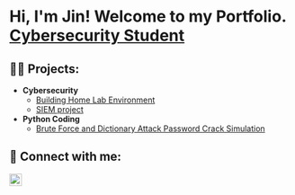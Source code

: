 <h1>Hi, I'm Jin! Welcome to my Portfolio.<br/><a href="https://www.linkedin.com/in/jin-kasai/">Cybersecurity Student</a>
<h2>👨‍💻 Projects:</h2>

- <b>Cybersecurity</b>
  - [Building Home Lab Environment](https://github.com/jinkscad/BuildHomeLab/blob/main/README.md)
  - [SIEM project](https://github.com/jinkscad/SIEMproject)
- <b>Python Coding</b>
  - [Brute Force and Dictionary Attack Password Crack Simulation](https://github.com/jinkscad/PasswordCrackerSimulation)



<h2> 🤳 Connect with me:</h2>



[<img align="left" alt="JoshMadakor | LinkedIn" width="22px" src="https://cdn.jsdelivr.net/npm/simple-icons@v3/icons/linkedin.svg" />][linkedin]


[linkedin]: https://linkedin.com/in/jin-kasai

<!--
